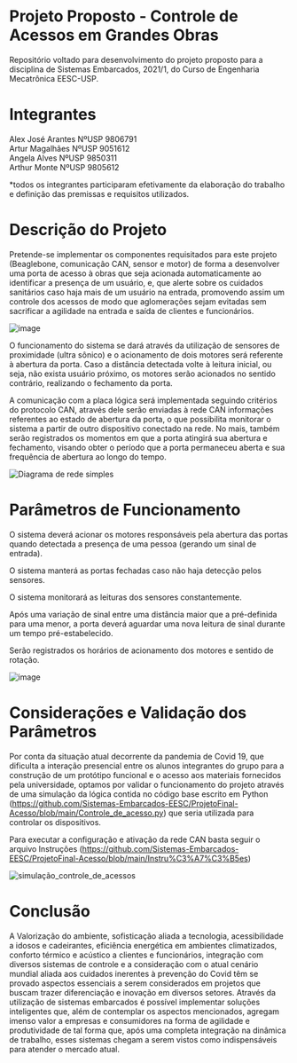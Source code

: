 
# Projeto Proposto - Controle de Acessos em Grandes Obras
Repositório voltado para desenvolvimento do projeto proposto para a disciplina de Sistemas Embarcados, 2021/1, do Curso de Engenharia Mecatrônica EESC-USP.

# Integrantes
Alex José Arantes			NºUSP 9806791\
Artur Magalhães				NºUSP 9051612\
Angela Alves					NºUSP 9850311\
Arthur Monte					NºUSP 9805612

*todos os integrantes participaram efetivamente da elaboração do trabalho e definição das premissas e requisitos utilizados.


# Descrição do Projeto
Pretende-se implementar os componentes requisitados para este projeto (Beaglebone, comunicação CAN, sensor e motor) de forma a desenvolver uma porta de acesso à obras que seja acionada automaticamente ao identificar a presença de um usuário, e, que alerte sobre os cuidados sanitários caso haja mais de um usuário na entrada, promovendo assim um controle dos acessos de modo que aglomerações sejam evitadas sem sacrificar a agilidade na entrada e saída de clientes e funcionários.

![image](https://user-images.githubusercontent.com/86329504/127577392-621da455-ae77-4f92-adc5-c0075e5cf13d.png)

O funcionamento do sistema se dará através da utilização de sensores de proximidade (ultra sônico) e o acionamento de dois motores será referente à abertura da porta. Caso a distância detectada volte à leitura inicial, ou seja, não exista usuário próximo, os motores serão acionados no sentido contrário, realizando o fechamento da porta.

A comunicação com a placa lógica será implementada seguindo critérios do protocolo CAN, através dele serão enviadas à rede CAN informações referentes ao estado de abertura da porta, o que possibilita monitorar o sistema a partir de outro dispositivo conectado na rede. No mais, também serão registrados os momentos em que a porta atingirá sua abertura e fechamento, visando obter o período que a porta permaneceu aberta e sua frequência de abertura ao longo do tempo.


![Diagrama de rede simples](https://user-images.githubusercontent.com/83198956/127915540-0deab4db-77e0-4373-bfaa-65ade2738867.png)


# Parâmetros de Funcionamento

O sistema deverá acionar os motores responsáveis pela abertura das portas quando detectada a presença de uma pessoa (gerando um sinal de entrada).

O sistema manterá as portas fechadas caso não haja detecção pelos sensores.

O sistema monitorará as leituras dos sensores constantemente.

Após uma variação de sinal entre uma distância maior que a pré-definida para uma menor, a porta deverá aguardar uma nova leitura de sinal durante um tempo pré-estabelecido.

Serão registrados os horários de acionamento dos motores e sentido de rotação.


![image](https://user-images.githubusercontent.com/86329504/127406284-50d9922a-ed76-4323-9e3e-c1f34bf78af2.png)

# Considerações e Validação dos Parâmetros

Por conta da situação atual decorrente da pandemia de Covid 19, que dificulta a interação presencial entre os alunos integrantes do grupo para a construção de um protótipo funcional e o acesso aos materiais fornecidos pela universidade, optamos por validar o funcionamento do projeto através de uma simulação da lógica contida no código base escrito em Python (https://github.com/Sistemas-Embarcados-EESC/ProjetoFinal-Acesso/blob/main/Controle_de_acesso.py) que seria utilizada para controlar os dispositivos.

Para executar a configuração e ativação da rede CAN basta seguir o arquivo Instruções (https://github.com/Sistemas-Embarcados-EESC/ProjetoFinal-Acesso/blob/main/Instru%C3%A7%C3%B5es)

![simulação_controle_de_acessos](https://user-images.githubusercontent.com/83198956/127705301-8f679736-6e7b-4b9c-9d11-5e8319891887.jpg)

# Conclusão

A Valorização do ambiente, sofisticação aliada a tecnologia, acessibilidade a idosos e cadeirantes, eficiência energética em ambientes climatizados, conforto térmico e acústico a clientes e funcionários, integração com diversos sistemas de controle e a consideração com o atual cenário mundial aliada aos cuidados inerentes à prevenção do Covid têm se provado aspectos essenciais a serem considerados em projetos que buscam trazer diferenciação e inovação em diversos setores. Através da utilização de sistemas embarcados é possível implementar soluções inteligentes que, além de contemplar os aspectos mencionados, agregam imenso valor a empresas e consumidores na forma de agilidade e produtividade de tal forma que, após uma completa integração na dinâmica de trabalho, esses sistemas chegam a serem vistos como indispensáveis para atender o mercado atual.

